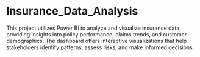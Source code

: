 # Insurance_Data_Analysis
This project utilizes Power BI to analyze and visualize insurance data, providing insights into policy performance, claims trends, and customer demographics. The dashboard offers interactive visualizations that help stakeholders identify patterns, assess risks, and make informed decisions.
